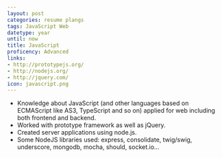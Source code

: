 ```yaml
---
layout: post
categories: resume plangs
tags: JavaScript Web
datetype: year
until: now
title: JavaScript
proficency: Advanced
links:
- http://prototypejs.org/
- http://nodejs.org/
- http://jquery.com/
icon: javascript.png
---
```


* Knowledge about JavaScript (and other languages based on ECMAScript like AS3, TypeScript and so on) applied for web including both frontend and backend.
* Worked with prototype framework as well as jQuery.
* Created server applications using node.js.
* Some NodeJS libraries used: express, consolidate, twig/swig, underscore, mongodb, mocha, should, socket.io...